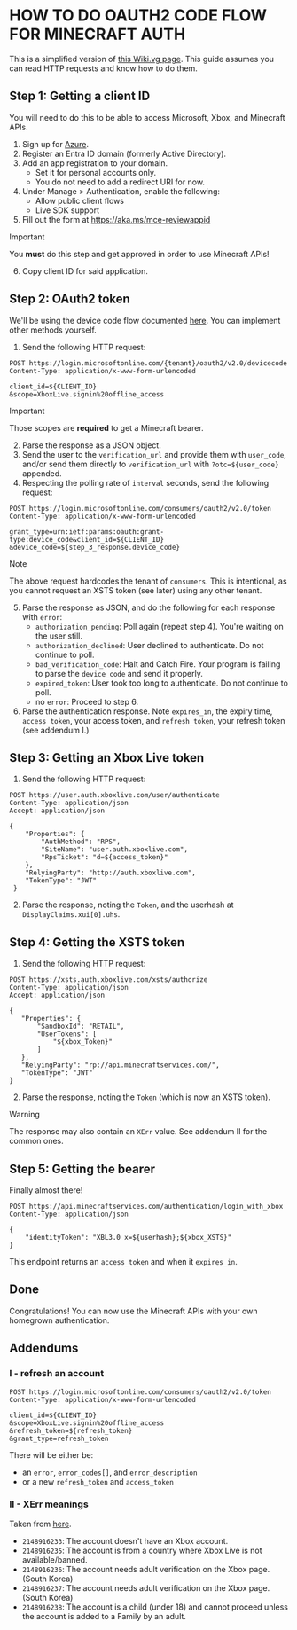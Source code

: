 # HOW TO DO OAUTH2 CODE FLOW FOR MINECRAFT AUTH

This is a simplified version of [this Wiki.vg page](https://wiki.vg/Microsoft_Authentication_Scheme). This guide assumes you can read HTTP requests and know how to do them.

## Step 1: Getting a client ID

You will need to do this to be able to access Microsoft, Xbox, and Minecraft APIs.



1. Sign up for [Azure](https://azure.com).
2. Register an Entra ID domain (formerly Active Directory).
3. Add an app registration to your domain.
   - Set it for personal accounts only.
   - You do not need to add a redirect URI for now.
4. Under Manage > Authentication, enable the following:
   - Allow public client flows
   - Live SDK support
5. Fill out the form at <https://aka.ms/mce-reviewappid>
> [!IMPORTANT]  
> You **must** do this step and get approved in order to use Minecraft APIs!
6. Copy client ID for said application.

## Step 2: OAuth2 token
We'll be using the device code flow documented [here](https://learn.microsoft.com/en-us/entra/identity-platform/v2-oauth2-device-code). You can implement other methods yourself.

1. Send the following HTTP request:
```
POST https://login.microsoftonline.com/{tenant}/oauth2/v2.0/devicecode
Content-Type: application/x-www-form-urlencoded

client_id=${CLIENT_ID}
&scope=XboxLive.signin%20offline_access
```
> [!IMPORTANT]  
> Those scopes are **required** to get a Minecraft bearer.
2. Parse the response as a JSON object.
3. Send the user to the `verification_url` and provide them with `user_code`, and/or send them directly to `verification_url` with `?otc=${user_code}` appended.
4. Respecting the polling rate of `interval` seconds, send the following request:
```
POST https://login.microsoftonline.com/consumers/oauth2/v2.0/token
Content-Type: application/x-www-form-urlencoded

grant_type=urn:ietf:params:oauth:grant-type:device_code&client_id=${CLIENT_ID}
&device_code=${step_3_response.device_code}
```
> [!NOTE]  
> The above request hardcodes the tenant of `consumers`. This is intentional, as you cannot request an XSTS token (see later) using any other tenant.
5. Parse the response as JSON, and do the following for each response with `error`:
   - `authorization_pending`: Poll again (repeat step 4). You're waiting on the user still.
   - `authorization_declined`: User declined to authenticate. Do not continue to poll.
   - `bad_verification_code`: Halt and Catch Fire. Your program is failing to parse the `device_code` and send it properly.
   - `expired_token`: User took too long to authenticate. Do not continue to poll.
   - no `error`: Proceed to step 6.
6. Parse the authentication response. Note `expires_in`, the expiry time, `access_token`, your access token, and `refresh_token`, your refresh token (see addendum I.)
## Step 3: Getting an Xbox Live token

1. Send the following HTTP request:
```
POST https://user.auth.xboxlive.com/user/authenticate
Content-Type: application/json
Accept: application/json

{
    "Properties": {
        "AuthMethod": "RPS",
        "SiteName": "user.auth.xboxlive.com",
        "RpsTicket": "d=${access_token}"
    },
    "RelyingParty": "http://auth.xboxlive.com",
    "TokenType": "JWT"
 }
```
2. Parse the response, noting the `Token`, and the userhash at `DisplayClaims.xui[0].uhs`.
## Step 4: Getting the XSTS token
1. Send the following HTTP request:
```
POST https://xsts.auth.xboxlive.com/xsts/authorize
Content-Type: application/json
Accept: application/json

{
   "Properties": {
       "SandboxId": "RETAIL",
       "UserTokens": [
           "${xbox_Token}"
       ]
   },
   "RelyingParty": "rp://api.minecraftservices.com/",
   "TokenType": "JWT"
}
```
2. Parse the response, noting the `Token` (which is now an XSTS token).
> [!WARNING]  
> The response may also contain an `XErr` value. See addendum II for the common ones. 
## Step 5: Getting the bearer
Finally almost there!
```
POST https://api.minecraftservices.com/authentication/login_with_xbox
Content-Type: application/json

{
    "identityToken": "XBL3.0 x=${userhash};${xbox_XSTS}"
}
```
This endpoint returns an `access_token` and when it `expires_in`.  

## Done
Congratulations! You can now use the Minecraft APIs with your own homegrown authentication.

## Addendums
### I - refresh an account
```
POST https://login.microsoftonline.com/consumers/oauth2/v2.0/token
Content-Type: application/x-www-form-urlencoded

client_id=${CLIENT_ID}
&scope=XboxLive.signin%20offline_access
&refresh_token=${refresh_token}
&grant_type=refresh_token
```
There will be either be:
- an `error`, `error_codes[]`, and `error_description`
- or a new `refresh_token` and `access_token`

### II - XErr meanings
Taken from [here](https://wiki.vg/Microsoft_Authentication_Scheme#Obtain_XSTS_token_for_Minecraft).

- `2148916233`: The account doesn't have an Xbox account.
- `2148916235`: The account is from a country where Xbox Live is not available/banned.
- `2148916236`: The account needs adult verification on the Xbox page. (South Korea)
- `2148916237`: The account needs adult verification on the Xbox page. (South Korea)
- `2148916238`: The account is a child (under 18) and cannot proceed unless the account is added to a Family by an adult.
